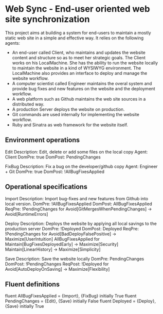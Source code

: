 # Web Sync - End-user oriented web site synchronization

This project aims at building a system for end-users to maintain a mostly static 
web site in a simple and effective way. It relies on the following agents:

* An end-user called Client, who maintains and updates the website content and
  structure so as to meet her strategic goals. The Client works on his 
  LocalMachine. She has the ability to run the website locally to maintain the 
  website in a kind of WYSIWYG environment. The LocalMachine also provides an
  interface to deploy and manage the website workflow.
* A computer scientist called Engineer maintains the overal system and provide 
  bug fixes and new features on the website and the deployment workflow.
* A web platform such as Github maintains the web site sources in a distributed 
  way.
* A production Server deploys the website on production.
* Git commands are used internally for implementing the website workflow.
* Ruby and Sinatra as web framework for the website itself.

## Environment operations

Edit
  Description: Edit, delete or add some files on the local copy
  Agent:   Client
  DomPre:  true
  DomPost: PendingChanges

FixBug
  Description: Fix a bug on the developer/github copy
  Agent:   Engineer + Git
  DomPre:  true
  DomPost: !AllBugFixesApplied

## Operational specifications

Import
  Description: Import bug-fixes and new features from Github into local version.
  DomPre:  !AllBugFixesApplied
  DomPost: AllBugFixesApplied
  ReqPre:  !PendingChanges for Avoid[GitMergesWhenPendingChanges] -> Avoid[RuntimeErrors]

Deploy
  Description: Deploys the website by applying all local savings to the production
               server
  DomPre:  !Deployed
  DomPost: Deployed
  ReqPre:  !PendingChanges    for Avoid[BadDeployFalsePositive] -> Maximize[UserIntuition]
           AllBugFixesApplied for Maintain[BugFixesDeployedEarly] -> Maximize[Security]
                                  Maintain[LinearHistory] -> Maximize[Simplicity]

Save
  Description: Save the website locally
  DomPre:  PendingChanges
  DomPost: !PendingChanges
  ReqPost: !Deployed for Avoid[AutoDeployOnSaving] -> Maximize[Flexibility]
  
## Fluent definitions

fluent AllBugFixesApplied = {Import}, {FixBug} initially True
fluent PendingChanges = {Edit}, {Save} initially False
fluent Deployed = {Deploy}, {Save} initially True

